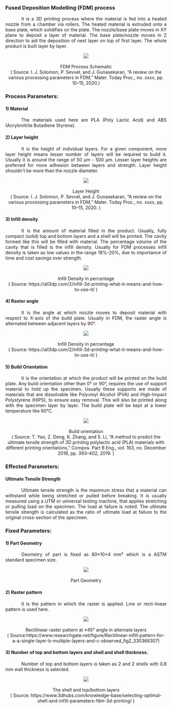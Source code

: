 ### Fused Deposition Modelling (FDM) process<br>
<p style="text-indent:50px; text-align: justify">It is a 3D printing process where the material is fed into a heated nozzle from a chamber via rollers. The heated material is extruded onto a base plate, which solidifies on the plate. The nozzle/base plate moves in XY plane to deposit a layer of material. The base plate/nozzle moves in Z direction to aid the deposition of next layer on top of first layer. The whole product is built layer by layer.</p>
<center>
<img src="images/3dprint.png"></img><br><br>
FDM Process Schematic <br>
( Source: I. J. Solomon, P. Sevvel, and J. Gunasekaran, “A review on the various processing parameters in FDM,” Mater. Today Proc., no. xxxx, pp. 10–15, 2020.)
</center>

### Process Parameters:
#### 1) Material
<p style="text-indent:50px; text-align: justify">The materials used here are PLA (Poly Lactic Acid) and ABS (Acrylonitrile Butadiene Styrene).</p>

#### 2) Layer height
<p style="text-indent:50px; text-align: justify">It is the height of individual layers. For a given component, more layer height means lesser number of layers will be required to build it. Usually it is around the range of 50 &#181m - 500 &#181m. Lesser layer heights are preferred for more adhesion between layers and strength. Layer height shouldn't be more than the nozzle diameter.</p>
<center>
<img src="images/layer height.png"></img><br><br>
Layer Height <br>
( Source: I. J. Solomon, P. Sevvel, and J. Gunasekaran, “A review on the various processing parameters in FDM,” Mater. Today Proc., no. xxxx, pp. 10–15, 2020. )
</center>

#### 3) Infill density
<p style="text-indent:50px; text-align: justify">It is the amount of material filled in the product. Usually, fully compact (solid) top and bottom layers and a shell will be printed. The cavity formed like this will be filled with material. The percentage volume of the cavity that is filled is the infill density. Usually for FDM processes infill density is taken as low values in the range 18%-20%, due to importance of time and cost savings over strength.</p>
<center>
<img src="images/infillpercentimage.png"></img><br><br>
Infill Density in percentage <br>
( Source: https://all3dp.com/2/infill-3d-printing-what-it-means-and-how-to-use-it/ )
</center>

#### 4) Raster angle
<p style="text-indent:50px; text-align: justify">It is the angle at which nozzle moves to deposit material with respect to X-axis of the build plate. Usually in FDM, the raster angle is alternated between adjacent layers by 90&deg;. </p>
<center>
<img src="images/infillpercentimage.png"></img><br><br>
Infill Density in percentage <br>
( Source: https://all3dp.com/2/infill-3d-printing-what-it-means-and-how-to-use-it/ )
</center>

#### 5) Build Orientation
<p style="text-indent:50px; text-align: justify">It is the orientation at which the product will be printed on the build plate. Any build orientation other than 0° or 90°, requires the use of support material to hold up the specimen. Usually these supports are made of materials that are dissolvable like Polyvinyl Alcohol (PVA) and High-Impact Polystyrene (HIPS), to ensure easy removal. This will also be printed along with the specimen layer by layer. The build plate will be kept at a lower temperature like 60&deg;C.</p>
<center>
<img src="images/buildorientationsurface.png"></img><br><br>
Build orientation <br>
( Source: T. Yao, Z. Deng, K. Zhang, and S. Li, “A method to predict the ultimate tensile strength of 3D printing polylactic acid (PLA) materials with different printing orientations,” Compos. Part B Eng., vol. 163, no. December 2018, pp. 393–402, 2019. )
</center>

### Effected Parameters:
#### Ultimate Tensile Strength
<p style="text-indent:50px; text-align: justify">Ultimate tensile strength is the maximum stress that a material can withstand while being stretched or pulled before breaking. It is usually measured using a UTM or universal testing machine, that applies stretching or pulling load on the specimen. The load at failure is noted. The ultimate tensile strength is calculated as the ratio of ultimate load at failure to the original cross-section of the specimen.</p>

### Fixed Parameters:
#### 1) Part Geometry
<p style="text-indent:50px; text-align: justify">Geometry of part is fixed as 80*10*4 mm³ which is a ASTM standard specimen size.</p>
<center>
<img src="images/80by10by4geometry.png"></img><br><br>
Part Geometry <br>
</center> 

#### 2) Raster pattern
<p style="text-indent:50px; text-align: justify">It is the pattern in which the raster is applied. Line or recti-linear pattern is used here.</p>
<center>
<img src="images/rectilinearinfill.jpg"></img><br><br>
Rectilinear raster pattern at ±45° angle in alternate layers <br>
( Source:https://www.researchgate.net/figure/Rectilinear-infill-pattern-for-a-a-single-layer-b-multiple-layers-and-c-observed_fig2_330366307)
</center>

#### 3) Number of top and bottom layers and shell and shell thickness.
<p style="text-indent:50px; text-align: justify">Number of top and bottom layers is taken as 2 and 2 shells with 0.8 mm wall thickness is selected.</p>
<center>
<img src="images/shelltopbottomlayer.png"></img><br><br>
The shell and top/bottom layers <br>
( Source: https://www.3dhubs.com/knowledge-base/selecting-optimal-shell-and-infill-parameters-fdm-3d-printing/ )
</center>

